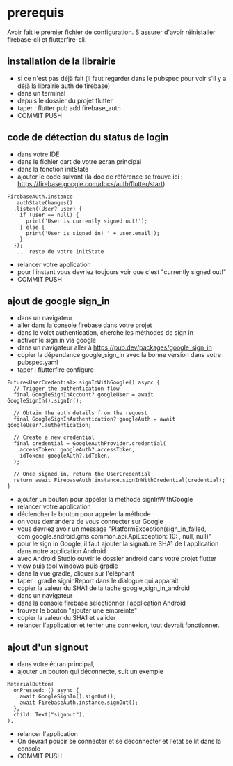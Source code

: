 # prerequis

Avoir fait le premier fichier de configuration. S'assurer d'avoir réinistaller firebase-cli et flutterfire-cli.

## installation de la librairie

- si ce n'est pas déjà fait (il faut regarder dans le pubspec pour voir s'il y a déjà la librairie auth de firebase)
- dans un terminal
- depuis le dossier du projet flutter
- taper : flutter pub add firebase_auth
- COMMIT PUSH

## code de détection du status de login

- dans votre IDE
- dans le fichier dart de votre ecran principal
- dans la fonction initState
- ajouter le code suivant (la doc de référence se trouve ici : https://firebase.google.com/docs/auth/flutter/start)

```
FirebaseAuth.instance
  .authStateChanges()
  .listen((User? user) {
    if (user == null) {
      print('User is currently signed out!');
    } else {
      print('User is signed in! ' + user.email!);
    }
  });
  ...  reste de votre initState
```

- relancer votre application
- pour l'instant vous devriez toujours voir que c'est "currently signed out!"
- COMMIT PUSH

## ajout de google sign_in

- dans un navigateur 
- aller dans la console firebase dans votre projet
- dans le volet authentication, cherche les méthodes de sign in
- activer le sign in via google
- dans un navigateur aller à https://pub.dev/packages/google_sign_in
- copier la dépendance google_sign_in avec la bonne version dans votre pubspec.yaml
- taper : flutterfire configure

```
Future<UserCredential> signInWithGoogle() async {
  // Trigger the authentication flow
  final GoogleSignInAccount? googleUser = await GoogleSignIn().signIn();

  // Obtain the auth details from the request
  final GoogleSignInAuthentication? googleAuth = await googleUser?.authentication;

  // Create a new credential
  final credential = GoogleAuthProvider.credential(
    accessToken: googleAuth?.accessToken,
    idToken: googleAuth?.idToken,
  );

  // Once signed in, return the UserCredential
  return await FirebaseAuth.instance.signInWithCredential(credential);
}

```
- ajouter un bouton pour appeler la méthode signInWithGoogle
- relancer votre application
- déclencher le bouton pour appeler la méthode
- on vous demandera de vous connecter sur Google 
- vous devriez avoir un message "PlatformException(sign_in_failed, com.google.android.gms.common.api.ApiException: 10: , null, null)"
- pour le sign in Google, il faut ajouter la signature SHA1 de l'application dans notre application Android
- avec Android Studio ouvrir le dossier android dans votre projet flutter
- view puis tool windows puis gradle
- dans la vue gradle, cliquer sur l'éléphant
- taper : gradle signinReport dans le dialogue qui apparait
- copier la valeur du SHA1 de la tache google_sign_in_android
- dans un navigateur
- dans la console firebase sélectionner l'application Android
- trouver le bouton "ajouter une empreinte"
- copier la valeur du SHA1 et valider
- relancer l'application et tenter une connexion, tout devrait fonctionner. 

## ajout d'un signout

- dans votre écran principal,
- ajouter un bouton qui déconnecte, suit un exemple
```
MaterialButton(
  onPressed: () async {
    await GoogleSignIn().signOut();
    await FirebaseAuth.instance.signOut();
  },
  child: Text("signout"),
),
```
- relancer l'application
- On devrait pouoir se connecter et se déconnecter et l'état se lit dans la console
- COMMIT PUSH
